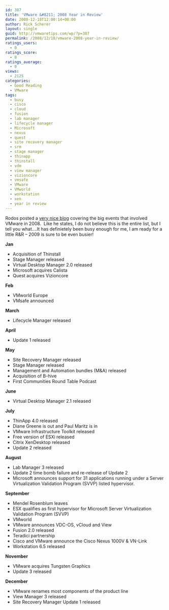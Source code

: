 ```yaml
---
id: 387
title: 'VMware &#8211; 2008 Year in Review'
date: 2008-12-18T12:00:14+00:00
author: Rick Scherer
layout: single
guid: http://vmwaretips.com/wp/?p=387
permalink: /2008/12/18/vmware-2008-year-in-review/
ratings_users:
  - 0
ratings_score:
  - 0
ratings_average:
  - 0
views:
  - 2125
categories:
  - Good Reading
  - VMware
tags:
  - busy
  - cisco
  - cloud
  - fusion
  - lab manager
  - lifecycle manager
  - Microsoft
  - nexus
  - quest
  - site recovery manager
  - srm
  - stage manager
  - thinapp
  - thinstall
  - vdm
  - view manager
  - vizioncore
  - vmsafe
  - VMware
  - VMworld
  - workstation
  - xen
  - year in review
---
```

Rodos posted a <a href="http://rodos.haywood.org/2008/12/year-that-was-2008-review-of-vmware.html" target="_blank">very nice blog</a> covering the big events that involved VMware in 2008.  Like he states, I do not believe this is the entire list, but I tell you what&#8230;.It has definietely been busy enough for me, I am ready for a little R&R &#8211; 2009 is sure to be even busier!

<!--more-->

<span class="Apple-style-span" style="font-weight: bold;">Jan</span>

  * <span class="Apple-style-span" style="font-weight: normal;">Acquisition of Thinstall</span>
  * <span class="Apple-style-span" style="font-weight: normal;">Stage Manager released</span>
  * <span class="Apple-style-span" style="font-weight: normal;">Virtual Desktop Manager 2.0 released</span>
  * <span class="Apple-style-span" style="font-weight: normal;">Microsoft acquires Calista</span>
  * <span class="Apple-style-span" style="font-weight: normal;">Quest acquires Vizioncore</span>

<span class="Apple-style-span" style="font-weight: bold;">Feb </span>

  * VMworld Europe
  * VMsafe announced

<span class="Apple-style-span" style="font-weight: bold;">March</span>

  * Lifecycle Manager released

<span class="Apple-style-span" style="font-weight: bold;">April</span>

  * <span class="Apple-style-span" style="font-weight: normal;">Update 1 released</span>

<span class="Apple-style-span" style="font-weight: bold;">May</span>

  * <span class="Apple-style-span" style="font-weight: normal;">Site Recovery Manager released</span>
  * <span class="Apple-style-span" style="font-weight: normal;">Stage Manager released</span>
  * <span class="Apple-style-span" style="font-weight: normal;">Management and Automation bundles (M&A) released</span>
  * <span class="Apple-style-span" style="font-weight: normal;">Acquisition of B-hive</span>
  * <span class="Apple-style-span" style="font-weight: normal;">First Communities Round Table Podcast</span>

<span class="Apple-style-span" style="font-weight: bold;">June</span>

<div>
  <ul>
    <li>
      Virtual Desktop Manager 2.1 released
    </li>
  </ul>
  
  <p>
    <span class="Apple-style-span" style="font-weight: bold;">July</span>
  </p>
  
  <ul>
    <li>
      <span class="Apple-style-span" style="font-weight: normal;">ThinApp 4.0 released</span>
    </li>
    <li>
      <span class="Apple-style-span" style="font-weight: normal;">Diane Greene is out and Paul Maritz is in</span>
    </li>
    <li>
      <span class="Apple-style-span" style="font-weight: normal;">VMware Infrastructure Toolkit released</span>
    </li>
    <li>
      <span class="Apple-style-span" style="font-weight: normal;">Free version of ESXi released</span>
    </li>
    <li>
      <span class="Apple-style-span" style="font-weight: normal;">Citrix XenDesktop released</span>
    </li>
    <li>
      <span class="Apple-style-span" style="font-weight: normal;">Update 2 released</span>
    </li>
  </ul>
  
  <p>
    <span class="Apple-style-span" style="font-weight: bold;">August</span>
  </p>
  
  <ul>
    <li>
      Lab Manager 3 released
    </li>
    <li>
      Update 2 time bomb failure and re-release of Update 2
    </li>
    <li>
      Microsoft announces support for 31 applications running under a Server Virtualization Validation Program (SVVP) listed hypervisor.
    </li>
  </ul>
  
  <p>
    <span class="Apple-style-span" style="font-weight: bold;">September</span>
  </p>
  
  <ul>
    <li>
      Mendel Rosenblum leaves
    </li>
    <li>
      ESX qualifies as first hypervisor for Microsoft Server Virtualization Validation Program (SVVP)
    </li>
    <li>
      VMworld
    </li>
    <li>
      VMware announces VDC-OS, vCloud and View
    </li>
    <li>
      Fusion 2.0 released
    </li>
    <li>
      Teradici partnership
    </li>
    <li>
      Cisco and VMware announce the Cisco Nexus 1000V & VN-Link
    </li>
    <li>
      Workstation 6.5 released
    </li>
  </ul>
  
  <p>
    <span class="Apple-style-span" style="font-weight: bold;">November</span>
  </p>
  
  <ul>
    <li>
      <span class="Apple-style-span" style="font-weight: normal;">VMware acquires Tungsten Graphics</span>
    </li>
    <li>
      <span class="Apple-style-span" style="font-weight: normal;">Update 3 released</span>
    </li>
  </ul>
  
  <p>
    <span class="Apple-style-span" style="font-weight: bold;">December</span>
  </p>
  
  <ul>
    <li>
      VMware renames most components of the product line
    </li>
    <li>
      View Manager 3 released
    </li>
    <li>
      Site Recovery Manager Update 1 released
    </li>
  </ul>
</div>